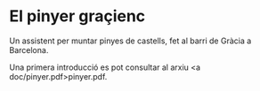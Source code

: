 El pinyer graçienc
==================

Un assistent per muntar pinyes de castells, fet al barri de Gràcia a Barcelona.

Una primera introducció es pot consultar al arxiu <a doc/pinyer.pdf>pinyer.pdf</a>.